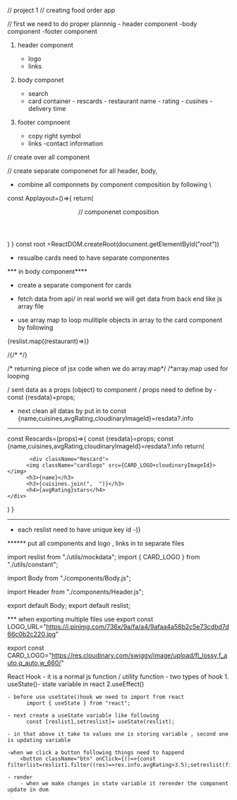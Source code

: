 // project 1 
// creating food order app 

// first we need to do proper plannnig 
      - header component
      -body component 
      -footer component 

  1. header component 
        -  logo 
        -  links 

  2. body componet 
      - search 
      - card container 
            - rescards 
                - restaurant name 
                - rating 
                - cusines 
                - delivery time 

  3. footer compnoent 
        - copy right symbol
        - links 
        -contact information

// create over all component 

// create separate componenet for all header, body,
- combine all componnets by component composition by following \

const Applayout=()=>{
  return(
    <div id="applayout">
      <Header/> // componenet composition 
      <Body/>
    </div>
  )
}
const root =ReactDOM.createRoot(document.getElementById("root"))
 
-  resualbe cards need to have separate componentes


*** in body component****
  - create a separate component for cards 
  - fetch data from api/ in real world we will get data from back end like js array file

  - use array map to loop mulitiple objects in array to the card component 
  by following 

   {reslist.map((restaurant)=><Rescards resdata={restaurant}/>)}


/{/* <Rescards resdata={reslist[0]}/> */}


/* returning piece of jsx code when we do array.map*/ 
/*array.map used for looping 


/ sent data as a props (object) to component
/ props need to define by 
      - const {resdata}=props;

  - next clean all datas by 
   put in to 
     const {name,cuisines,avgRating,cloudinaryImageId}=resdata?.info

****
 const Rescards=(props)=>{
  const {resdata}=props;
  const {name,cuisines,avgRating,cloudinaryImageId}=resdata?.info
  return(

           <div className="Rescard">
          <img className="cardlogo" src={CARD_LOGO+cloudinaryImageId}></img>
          <h3>{name}</h3>
          <h3>{cuisines.join(",  ")}</h3>
          <h4>{avgRating}stars</h4>       
    </div>
   )
}

******

  -  each reslist need to have unique key  id 
        -<Rescards key ={restaurant.info.id} resdata={restaurant}/>)}

******   put all components and logo , links in to separate files 

import reslist from "./utils/mockdata";
import { CARD_LOGO } from "./utils/constant";

import Body from "./components/Body.js";

import Header from "./components/Header.js";

export default Body;
export default reslist;


*** when exporting  multiple files use 
export const LOGO_URL="https://i.pinimg.com/736x/9a/fa/a4/9afaa4a58b2c5e73cdbd7d66c0b2c220.jpg"

export const CARD_LOGO="https://res.cloudinary.com/swiggy/image/upload/fl_lossy,f_auto,q_auto,w_660/"



React Hook 
    - it is a normal js function / utility function 
    - two types of hook 
          1. useState()- state variable in react 
          2.useEffect()

    - before use useState()hook we need to import from react 
          import { useState } from "react";
    
    - next create a useState variable like following
          const [reslist1,setreslist]= useState(reslist);

    - in that above it take to values one is storing variable , second one is updating variable

    -when we click a button following things need to happend 
        <button className="btn" onClick={()=>{const filterlist=reslist1.filter((res)=>res.info.avgRating>3.5);setreslist(filterlist);

    - render 
        - when we make changes in state variable it rerender the component update in dom 


    

    